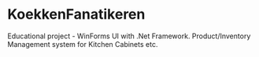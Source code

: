 # KoekkenFanatikeren
Educational project - WinForms UI with .Net Framework.
Product/Inventory Management system for Kitchen Cabinets etc.
